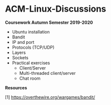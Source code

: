 # ACM-Linux-Discussions

**Coursework Autumn Semester 2019-2020**

* Ubuntu installation
* Bandit
* IP and port
* Protocols (TCP/UDP)
* Layers
* Sockets
* Practical exercises
  * Client/Server
  * Multi-threaded client/server
  * Chat room
  
**Resources**

[1] https://overthewire.org/wargames/bandit/

